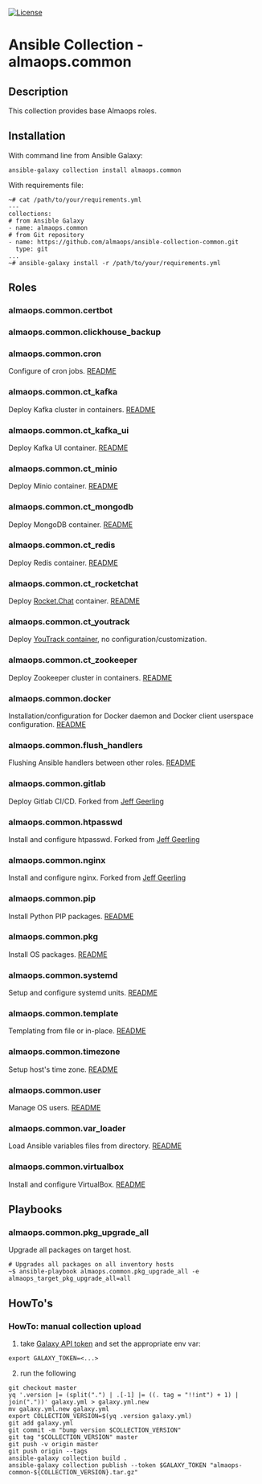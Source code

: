 
[![License](https://img.shields.io/badge/license-MIT%20License-brightgreen.svg)](./LICENSE)
# Ansible Collection - almaops.common

## Description
This collection provides base Almaops roles.

## Installation
With command line from Ansible Galaxy:
```
ansible-galaxy collection install almaops.common
```
With requirements file:
```
~# cat /path/to/your/requirements.yml
---
collections:
# from Ansible Galaxy
- name: almaops.common
# from Git repository
- name: https://github.com/almaops/ansible-collection-common.git
  type: git
...
~# ansible-galaxy install -r /path/to/your/requirements.yml
```

## Roles

### almaops.common.certbot

### almaops.common.clickhouse_backup

### almaops.common.cron
Configure of cron jobs. [README](./roles/cron/README.md)

### almaops.common.ct_kafka
Deploy Kafka cluster in containers. [README](./roles/ct_kafka/README.md)

### almaops.common.ct_kafka_ui
Deploy Kafka UI container. [README](./roles/ct_kafka_ui/README.md)

### almaops.common.ct_minio
Deploy Minio container. [README](./roles/ct_minio/README.md)

### almaops.common.ct_mongodb
Deploy MongoDB container. [README](./roles/ct_mongodb/README.md)

### almaops.common.ct_redis
Deploy Redis container. [README](./roles/ct_redis/README.md)

### almaops.common.ct_rocketchat
Deploy [Rocket.Chat](https://www.rocket.chat) container. [README](./roles/ct_rocketchat/README.md)

### almaops.common.ct_youtrack
Deploy [YouTrack container](https://hub.docker.com/r/jetbrains/youtrack/), no configuration/customization.

### almaops.common.ct_zookeeper
Deploy Zookeeper cluster in containers. [README](./roles/ct_zookeeper/README.md)

### almaops.common.docker
Installation/configuration for Docker daemon and Docker client userspace configuration. [README](./roles/pip/README.md)

### almaops.common.flush_handlers
Flushing Ansible handlers between other roles. [README](./roles/flush_handlers/README.md)

### almaops.common.gitlab
Deploy Gitlab CI/CD. Forked from [Jeff Geerling](https://github.com/geerlingguy/ansible-role-gitlab)

### almaops.common.htpasswd
Install and configure htpasswd. Forked from [Jeff Geerling](https://github.com/geerlingguy/ansible-role-htpasswd)

### almaops.common.nginx
Install and configure nginx. Forked from [Jeff Geerling](https://github.com/geerlingguy/ansible-role-nginx)

### almaops.common.pip
Install Python PIP packages. [README](./roles/pip/README.md)

### almaops.common.pkg
Install OS packages. [README](./roles/pkg/README.md)

### almaops.common.systemd
Setup and configure systemd units. [README](./roles/systemd/README.md)

### almaops.common.template
Templating from file or in-place. [README](./roles/template/README.md)

### almaops.common.timezone
Setup host's time zone. [README](./roles/timezone/README.md)

### almaops.common.user
Manage OS users. [README](./roles/user/README.md)

### almaops.common.var_loader
Load Ansible variables files from directory. [README](./roles/var_loader/README.md)

### almaops.common.virtualbox
Install and configure VirtualBox. [README](./roles/virtualbox/README.md)

## Playbooks

### almaops.common.pkg_upgrade_all
Upgrade all packages on target host.
```
# Upgrades all packages on all inventory hosts
~$ ansible-playbook almaops.common.pkg_upgrade_all -e almaops_target_pkg_upgrade_all=all
```

## HowTo's
### HowTo: manual collection upload

1. take [Galaxy API token](https://galaxy.ansible.com/ui/token/) and set the appropriate env var:
```
export GALAXY_TOKEN=<...>
```

2. run the following
```
git checkout master
yq '.version |= (split(".") | .[-1] |= ((. tag = "!!int") + 1) | join("."))' galaxy.yml > galaxy.yml.new
mv galaxy.yml.new galaxy.yml
export COLLECTION_VERSION=$(yq .version galaxy.yml)
git add galaxy.yml
git commit -m "bump version $COLLECTION_VERSION"
git tag "$COLLECTION_VERSION" master
git push -v origin master
git push origin --tags
ansible-galaxy collection build .
ansible-galaxy collection publish --token $GALAXY_TOKEN "almaops-common-${COLLECTION_VERSION}.tar.gz"
```
